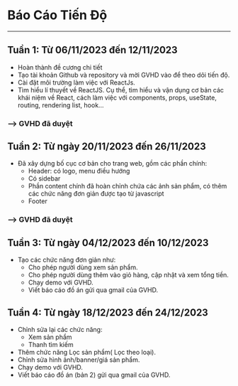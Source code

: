 # Báo Cáo Tiến Độ
***
## Tuần 1: Từ 06/11/2023 đến 12/11/2023
* Hoàn thành đề cương chi tiết
* Tạo tài khoản Github và repository và mời GVHD vào để theo dõi tiến độ.
* Cài đặt môi trường làm việc với ReactJs.
* Tìm hiểu lí thuyết về ReactJS. Cụ thể, tìm hiểu và vận dụng cơ bản các khái niệm về React, cách làm việc với components, props, useState, routing, rendering list, hook…
### --> GVHD đã duyệt

## Tuần 2: Từ ngày 20/11/2023 đến 26/11/2023
- Đã xây dựng bố cục cơ bản cho trang web, gồm các phần chính:
  - Header: có logo, menu điều hướng
  - Có sidebar
  - Phần content chính đã hoàn chỉnh chứa các ảnh sản phẩm, có thêm các chức năng đơn giản được tạo từ javascript
  - Footer
### --> GVHD đã duyệt

## Tuần 3: Từ ngày 04/12/2023 đến 10/12/2023
- Tạo các chức năng đơn giản như: 
   - Cho phép người dùng xem sản phẩm.
   - Cho phép người dùng thêm vào giỏ hàng, cập nhật và xem tổng tiền.
   - Chạy demo với GVHD.
   - Viết báo cáo đồ án gửi qua gmail của GVHD.

## Tuần 4: Từ ngày 18/12/2023 đến 24/12/2023
- Chỉnh sửa lại các chức năng:
   - Xem sản phẩm
   - Thanh tìm kiếm
- Thêm chức năng Lọc sản phẩm( Lọc theo loại).
- Chỉnh sửa hình ảnh/banner/giá sản phẩm.
- Chạy demo với GVHD.
- Viết báo cáo đồ án (bản 2) gửi qua gmail của GVHD.

    


